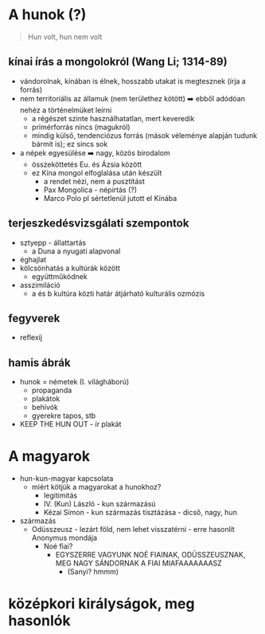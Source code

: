 # A hunok (?)
> Hun volt, hun nem volt
## kínai írás a mongolokról (Wang Li; 1314-89)
- vándorolnak, kínában is élnek, hosszabb utakat is megtesznek (írja a forrás)
- nem territoriális az államuk (nem területhez kötött) ➡️ ebből adódóan nehéz a történelmüket leírni
	- a régészet szinte használhatatlan, mert keveredik
	- primérforrás nincs (magukról)
	- mindig külső, tendenciózus forrás (mások véleménye alapján tudunk bármit is); ez sincs sok
- a népek egyesülése ➡️ nagy, közös birodalom
	- összeköttetés Eu. és Ázsia között
	- ez Kína mongol elfoglalása után készült
		- a rendet nézi, nem a pusztítást
		- Pax Mongolica -  népirtás (?)
		- Marco Polo pl sértetlenül jutott el Kínába
## terjeszkedésvizsgálati szempontok
- sztyepp - állattartás
	- a Duna a nyugati alapvonal
- éghajlat
- kölcsönhatás a kultúrák között
	- együttműködnek
- asszimiláció
	- a és b kultúra közti határ átjárható kulturális ozmózis
## fegyverek
- reflexíj
## hamis ábrák
- hunok = németek (I. világháború)
	- propaganda
	- plakátok
	- behívók
	- gyerekre tapos, stb
- KEEP THE HUN OUT - ír plakát
# A magyarok
- hun-kun-magyar kapcsolata
	- miért kötjük a magyarokat a hunokhoz?
		- legitimitás
		- IV. (Kun) László - kun származású
		- Kézai Simon - kun származás tisztázása  - dicső, nagy, hun
- származás
	- Odüsszeusz - lezárt föld, nem lehet visszatérni - erre hasonlít Anonymus mondája
		- Noé fiai?
			- EGYSZERRE VAGYUNK NOÉ FIAINAK, ODÜSSZEUSZNAK, MEG NAGY SÁNDORNAK A FIAI MIAFAAAAAAASZ
				- (Sanyi? hmmm)
# középkori királyságok, meg hasonlók
